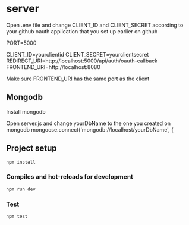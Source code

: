 # server
Open .env file and change CLIENT_ID and CLIENT_SECRET according to your github oauth application that you set up earlier on github

PORT=5000

CLIENT_ID=yourclientid
CLIENT_SECRET=yourclientsecret
REDIRECT_URI=http://localhost:5000/api/auth/oauth-callback
FRONTEND_URI=http://localhost:8080

Make sure FRONTEND_URI has the same port as the client


## Mongodb
Install mongodb

Open server.js and change yourDbName to the one you created on mongodb
mongoose.connect('mongodb://localhost/yourDbName', {


## Project setup
```
npm install
```

### Compiles and hot-reloads for development
```
npm run dev
```

### Test
```
npm test
```

